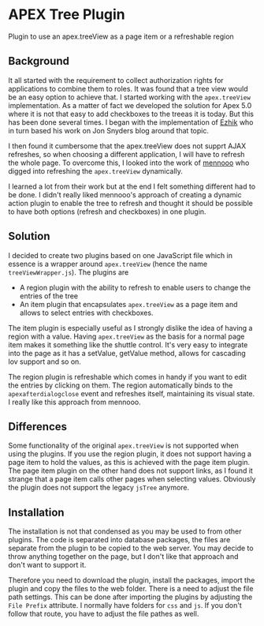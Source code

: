 # APEX Tree Plugin
 Plugin to use an apex.treeView as a page item or a refreshable region

## Background

It all started with the requirement to collect authorization rights for applications to combine them to roles. It was found that a tree view would be an easy option to achieve that. I started working with the `apex.treeView` implementation. As a matter of fact we developed the solution for Apex 5.0 where it is not that easy to add checkboxes to the treeas it is today. But this has been done several times. I began with the implementation of [Ezhik](https://ezhikorn.wordpress.com/2017/10/18/apex-5-treeview-true-checkbox/) who in turn based his work on Jon Snyders blog around that topic.

I then found it cumbersome that the apex.treeView does not supprt AJAX refreshes, so when choosing a different application, I will have to refresh the whole page. To overcome this, I looked into the work of [mennooo](https://github.com/mennooo/orclapex-treeview-refresh) who digged into refreshing the `apex.treeView` dynamically.

I learned a lot from their work but at the end I felt something different had to be done. I didn't really liked mennooo's approach of creating a dynamic action plugin to enable the tree to refresh and thought it should be possible to have both options (refresh and checkboxes) in one plugin.

## Solution
I decided to create two plugins based on one JavaScript file which in essence is a wrapper around `apex.treeView` (hence the name `treeViewWrapper.js`). The plugins are

* A region plugin with the ability to refresh to enable users to change the entries of the tree
* An item plugin that encapsulates `apex.treeView` as a page item and allows to select entries with checkboxes.

The item plugin is especially useful as I strongly dislike the idea of having a region with a value. Having `apex.treeView` as the basis for a normal page item makes it something like the shuttle control. It's very easy to integrate into the page as it has a setValue, getValue method, allows for cascading lov support and so on.

The region plugin is refreshable which comes in handy if you want to edit the entries by clicking on them. The region automatically binds to the `apexafterdialogclose` event and refreshes itself, maintaining its visual state. I really like this approach from mennooo.

## Differences

Some functionality of the original `apex.treeView` is not supported when using the plugins. If you use the region plugin, it does not support having a page item to hold the values, as this is achieved with the page item plugin. The page item plugin on the other hand does not support links, as I found it strange that a page item calls other pages when selecting values. Obviously the plugin does not support the legacy `jsTree` anymore.

## Installation
The installation is not that condensed as you may be used to from other plugins. The code is separated into database packages, the files are separate from the plugin to be copied to the web server. You may decide to throw anything together on the page, but I don't like that approach and don't want to support it.

Therefore you need to download the plugin, install the packages, import the plugin and copy the files to the web folder. There is a need to adjust the file path settings. This can be done after importing the plugins by adjusting the `File Prefix` attribute. I normally have folders for `css` and `js`. If you don't follow that route, you have to adjust the file pathes as well.
